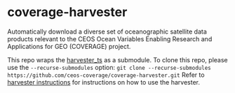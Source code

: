 # coverage-harvester
Automatically download a diverse set of oceanographic satellite data products
relevant to the CEOS Ocean Variables Enabling Research and Applications for
GEO (COVERAGE) project.

This repo wraps the [harvester_ts](https://github.com/jjacob7734/harvester_ts)
as a submodule. To clone this repo, please use the `--recurse-submodules`
option:  `git clone --recurse-submodules https://github.com/ceos-coverage/coverage-harvester.git`
Refer to [harvester instructions](https://github.com/jjacob7734/harvester_ts/blob/master/README.md) for instructions on how to use the harvester.

